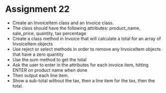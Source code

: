 # Assignment 22
* Create an InvoiceItem class and an Invoice class.
* The class should have the following attributes: product_name, sale_price, quantity, tax percentage
* Create a class method in Invoice that will calculate a total for an array of InvoiceItem objects
* Use reject or select methods in order to remove any InvoiceItem objects that have a zero quantity
* Use the sum method to get the total
* Ask the user to enter in the attributes for each invoice item, hitting ENTER on product name when done
* Then output each line item.
* Show a sub-total without the tax, then a line item for the tax, then the total.
